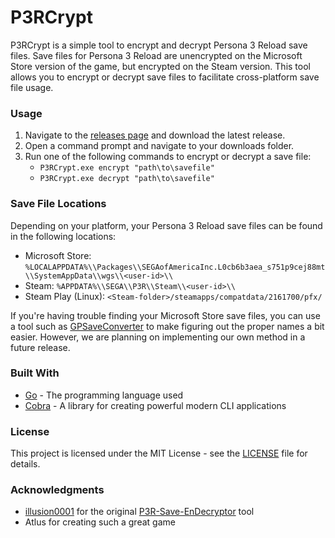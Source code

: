 # P3RCrypt

P3RCrypt is a simple tool to encrypt and decrypt Persona 3 Reload save files. Save files for Persona 3 Reload are unencrypted on the Microsoft Store version of the game, but encrypted on the Steam version. This tool allows you to encrypt or decrypt save files to facilitate cross-platform save file usage.

### Usage
1. Navigate to the [releases page](https://github.com/camohiddendj/P3RCrypt/releases) and download the latest release.
2. Open a command prompt and navigate to your downloads folder.
3. Run one of the following commands to encrypt or decrypt a save file:
   - `P3RCrypt.exe encrypt "path\to\savefile"`
   - `P3RCrypt.exe decrypt "path\to\savefile"`

### Save File Locations

Depending on your platform, your Persona 3 Reload save files can be found in the following locations:

- Microsoft Store: `%LOCALAPPDATA%\\Packages\\SEGAofAmericaInc.L0cb6b3aea_s751p9cej88mt\\SystemAppData\\wgs\\<user-id>\\`
- Steam: `%APPDATA%\\SEGA\\P3R\\Steam\\<user-id>\\`
- Steam Play (Linux): `<Steam-folder>/steamapps/compatdata/2161700/pfx/`

If you're having trouble finding your Microsoft Store save files, you can use a tool such as [GPSaveConverter](https://github.com/Fr33dan/GPSaveConverter) to make figuring out the proper names a bit easier. However, we are planning on implementing our own method in a future release.

### Built With
- [Go](https://golang.org/) - The programming language used
- [Cobra](https://github.com/spf13/cobra) - A library for creating powerful modern CLI applications

### License
This project is licensed under the MIT License - see the [LICENSE](../LICENSE) file for details.

### Acknowledgments
- [illusion0001](https://illusion0001.com/) for the original [P3R-Save-EnDecryptor](https://github.com/illusion0001/P3R-Save-EnDecryptor) tool 
- Atlus for creating such a great game